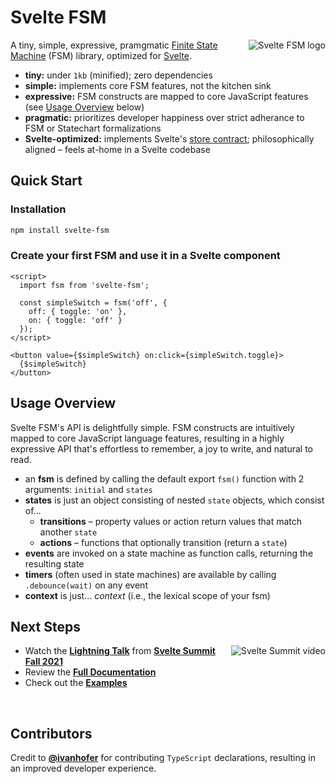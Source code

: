 # Svelte FSM

<img alt="Svelte FSM logo" align="right" src="https://user-images.githubusercontent.com/35901/145653445-72717a87-927d-4bcd-b616-aa3eb6f13cd0.png">

A tiny, simple, expressive, pramgmatic [Finite State
Machine](https://en.wikipedia.org/wiki/Finite-state_machine) (FSM) library, optimized for
[Svelte](https://svelte.dev).
* **tiny:** under `1kb` (minified); zero dependencies
* **simple:** implements core FSM features, not the kitchen sink
* **expressive:** FSM constructs are mapped to core JavaScript features (see [Usage Overview](#usage-overview) below)
* **pragmatic:** prioritizes developer happiness over strict adherance to FSM or Statechart
formalizations
* **Svelte-optimized:** implements Svelte's [store
contract](https://svelte.dev/docs#Store_contract); philosophically aligned – feels at-home in a
Svelte codebase

## Quick Start

### Installation

```bash
npm install svelte-fsm
```

### Create your first FSM and use it in a Svelte component

```svelte
<script>
  import fsm from 'svelte-fsm';

  const simpleSwitch = fsm('off', {
    off: { toggle: 'on' },
    on: { toggle: 'off' }
  });
</script>

<button value={$simpleSwitch} on:click={simpleSwitch.toggle}>
  {$simpleSwitch}
</button>
```

## Usage Overview

Svelte FSM's API is delightfully simple. FSM constructs are intuitively mapped to core JavaScript
language features, resulting in a highly expressive API that's effortless to remember, a joy to
write, and natural to read.
* an **fsm** is defined by calling the default export `fsm()` function with 2 arguments: `initial`
and `states`
* **states** is just an object consisting of nested `state` objects, which consist of…
  * **transitions** – property values or action return values that match another `state`
  * **actions** – functions that optionally transition (return a `state`)
* **events** are invoked on a state machine as function calls, returning the resulting state
* **timers** (often used in state machines) are available by calling `.debounce(wait)` on any event
* **context** is just… *context* (i.e., the lexical scope of your fsm)

## Next Steps

<a target="_blank" href="https://youtu.be/3_D-3HPUdEI">
<img alt="Svelte Summit video" align="right" src="https://user-images.githubusercontent.com/35901/145655001-e0b63ed8-b6cf-4729-b24c-e9b98aa30275.png">
</a>

* Watch the **[Lightning Talk](https://youtu.be/3_D-3HPUdEI)** from **[Svelte Summit Fall 2021](https://sveltesummit.com/)**
* Review the **[Full Documentation](https://github.com/kenkunz/svelte-fsm/wiki)**
* Check out the **[Examples](https://github.com/kenkunz/svelte-fsm/wiki/Examples)**

<br clear="all">

## Contributors

Credit to **[@ivanhofer](https://github.com/ivanhofer)** for contributing `TypeScript` declarations, resulting in an improved developer experience.
